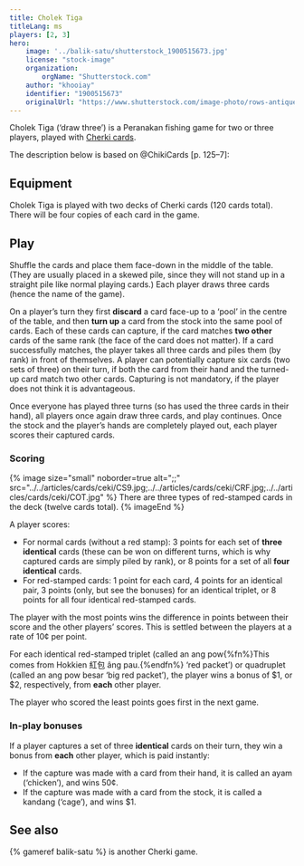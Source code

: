 ```yaml
---
title: Cholek Tiga
titleLang: ms
players: [2, 3]
hero:
    image: '../balik-satu/shutterstock_1900515673.jpg'
    license: "stock-image"
    organization:
        orgName: "Shutterstock.com"
    author: "khooiay"
    identifier: "1900515673"
    originalUrl: "https://www.shutterstock.com/image-photo/rows-antique-nyonya-tiles-pink-flowers-1900515673"
---
```


<p class="lead"><span class="noun" lang="ms">Cholek Tiga</span> (‘draw three’) is a Peranakan fishing game for two or three players, played with <a href="/articles/cards/ceki/">Cherki cards</a>.</p>

<!-- excerpt -->

The description below is based on @ChikiCards [p. 125–7]:

## Equipment

<span class="noun" lang="ms">Cholek Tiga</span> is played with two decks of <span class="noun"
lang="ms">Cherki</span> cards (120 cards total). There will be four copies of
each card in the game.

## Play

Shuffle the cards and place them face-down in the middle of the table. (They are
usually placed in a skewed pile, since they will not stand up in a straight pile
like normal playing cards.) Each player draws three cards (hence the name of the
game).

On a player’s turn they first **discard** a card face-up to a ‘pool’ in the
centre of the table, and then **turn up** a card from the stock into the same
pool of cards. Each of these cards can capture, if the card matches **two
other** cards of the same rank (the face of the card does not matter). If a card
successfully matches, the player takes all three cards and piles them (by rank)
in front of themselves. A player can potentially capture six cards (two sets of
three) on their turn, if both the card from their hand and the turned-up card
match two other cards. Capturing is not mandatory, if the player does not think
it is advantageous.

Once everyone has played three turns (so has used the three cards in their
hand), all players once again draw three cards, and play continues. Once the
stock and the player’s hands are completely played out, each player scores their
captured cards.

### Scoring

{% image 
    size="small"
    noborder=true
    alt=";;"
    src="../../articles/cards/ceki/CS9.jpg;../../articles/cards/ceki/CRF.jpg;../../articles/cards/ceki/COT.jpg" %}
There are three types of red-stamped cards in the deck (twelve cards total).
{% imageEnd %}

A player scores:

* For normal cards (without a red stamp): 3 points for each set of **three
  identical** cards (these can be won on different turns, which is why captured
  cards are simply piled by rank), or 8 points for a set of all **four
  identical** cards.
* For red-stamped cards: 1 point for each card, 4 points for an identical pair,
  3 points (only, but see the bonuses) for an identical triplet, or 8 points for
  all four identical red-stamped cards.

The player with the most points wins the difference in points between their
score and the other players’ scores. This is settled between the players at a
rate of 10¢ per point.

For each identical red-stamped triplet (called an <span lang="ms">ang
pow</span>{%fn%}This comes from Hokkien <span lang="nan">紅包</span> <span
lang="nan-Latn">âng pau</span>.{%endfn%} ‘red packet’) or quadruplet (called an
<span lang="ms">ang pow besar</span> ‘big red packet’), the player wins a bonus
of $1, or $2, respectively, from **each** other player.

The player who scored the least points goes first in the next game.

### In-play bonuses

If a player captures a set of three **identical** cards on their turn, they win
a bonus from **each** other player, which is paid instantly:

* If the capture was made with a card from their hand, it is called an <span
  lang="ms">ayam</span> (‘chicken’), and wins 50¢.
* If the capture was made with a card from the stock, it is called a <span
  lang="ms">kandang</span> (‘cage’), and wins $1.

## See also

{% gameref balik-satu %} is another <span class="noun" lang="ms-Latn">Cherki</span> game.
